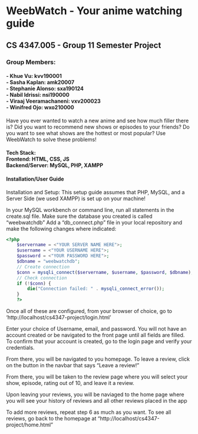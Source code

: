 # WeebWatch - Your anime watching guide #
## CS 4347.005 - Group 11 Semester Project ##
### Group Members: ###
#### - Khue Vu: kvv190001 <br>- Sasha Kaplan: amk20007 <br>- Stephanie Alonso: sxa190124<br>- Nabil Idrissi: nsi190000<br>- Viraaj Veeramachaneni: vxv200023<br>- Winifred Ojo: wxo210000 
Have you ever wanted to watch a new anime and see how much filler there is? Did you want to recommend new shows or episodes to your friends? Do you want to see what shows are the hottest or most popular? Use WeebWatch to solve these problems!

    

#### Tech Stack: <br>Frontend: HTML, CSS, JS<br>Backend/Server: MySQL, PHP, XAMPP

#### Installation/User Guide

Installation and Setup:
This setup guide assumes that PHP, MySQL, and a Server Side (we used XAMPP) is set up on your machine!

In your MySQL workbench or command line, run all statements in the create.sql file. Make sure the database you created is called “weebwatchdb”
Add a  “db_connect.php” file in your local repository and make the following changes where indicated:
```php
<?php
	$servername = <"YOUR SERVER NAME HERE">;
	$username = <"YOUR USERNAME HERE">;
	$password = <"YOUR PASSWORD HERE">;
	$dbname = "weebwatchdb";
	// Create connection
	$conn = mysqli_connect($servername, $username, $password, $dbname);
	// Check connection
	if (!$conn) {
		die("Connection failed: " . mysqli_connect_error());
	}
	?>
```

Once all of these are configured, from your browser of choice, go to ‘http://localhost/cs4347-project/login.html’

Enter your choice of Username, email, and password. You will not have an account created or be navigated to the front page until all fields are filled. To confirm that your account is created, go to the login page and verify your credentials.
 
From there, you will be navigated to you homepage. To leave a review, click on the button in the navbar that says “Leave a review!”

From there, you will be taken to the review page where you will select your show, episode, rating out of 10, and leave it a review.

Upon leaving your reviews, you will be naviaged to the home page where you will see your history of reviews and all other reviews placed in the app

To add more reviews, repeat step 6 as much as you want. To see all reviews, go back to the homepage at “http://localhost/cs4347-project/home.html” 
